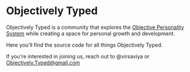 # Objectively Typed

Objectively Typed is a community that explores the [Objective Personality System](https://www.objectivepersonality.com/) while creating a space for personal growth and development.  

Here you'll find the source code for all things Objectively Typed.

If you're interested in joining us, reach out to @virsaviya or Objectively.Typed@gmail.com
